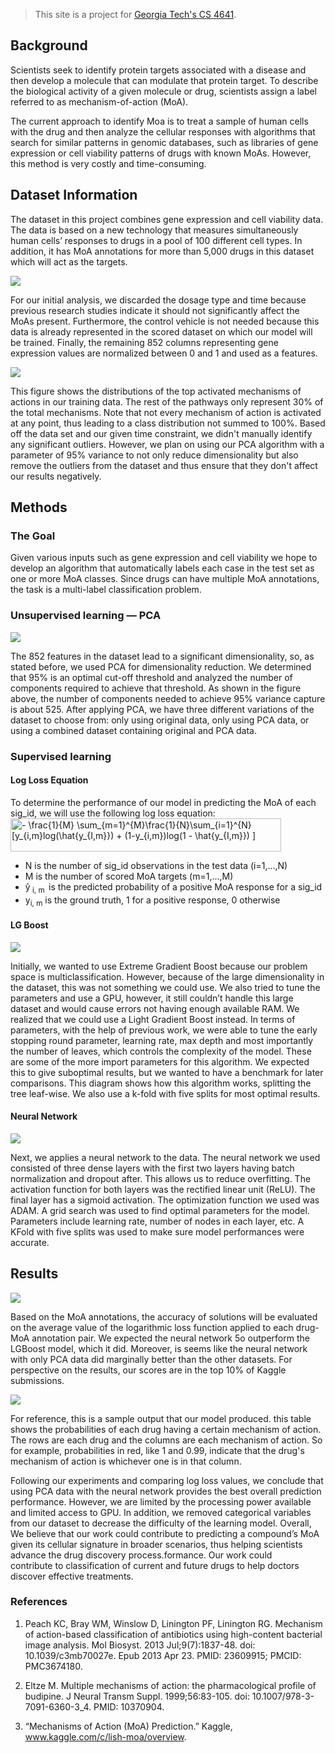 > This site is a project for [Georgia Tech's CS 4641](https://rborelav.github.io/cs4641b-fall20/).

## Background

Scientists seek to identify protein targets associated with a disease and then develop a molecule that can modulate that protein target. To describe the biological activity of a given molecule or drug, scientists assign a label referred to as mechanism-of-action (MoA).

The current approach to identify Moa is to treat a sample of human cells with the drug and then analyze the cellular responses with algorithms that search for similar  patterns in genomic databases, such as libraries of gene expression or cell viability patterns of drugs with known MoAs. However, this method is very costly and time-consuming.

## Dataset Information

The dataset in this project combines gene expression and cell viability data. The data is based on a new technology that measures simultaneously human cells’ responses to drugs in a pool of 100 different cell types. In addition, it has MoA annotations for more than 5,000 drugs in this dataset which will act as the targets. 

<img src="https://raw.githubusercontent.com/maustinstar/moa/master/docs/assets/dataset.png" />

For our initial analysis, we discarded the dosage type and time because previous research studies indicate it should not significantly affect the MoAs present. Furthermore, the control vehicle is not needed because this data is already represented in the scored dataset on which our model will be trained. Finally, the remaining 852 columns representing gene expression values are normalized between 0 and 1 and used as a features.

<img src="https://raw.githubusercontent.com/maustinstar/moa/master/docs/assets/distribution.png" />

This figure shows the distributions of the top activated mechanisms of actions in our training data. The rest of the pathways only represent 30% of the total mechanisms. Note that not every mechanism of action is activated at any point, thus leading to a class distribution not summed to 100%. Based off the data set and our given time constraint, we didn't manually identify any significant outliers. However, we plan on using our PCA algorithm with a parameter of 95% variance to not only reduce dimensionality but also remove the outliers from the dataset and thus ensure that they don't affect our results negatively.

## Methods

### The Goal
Given various inputs such as gene expression and cell viability we hope to develop an algorithm that automatically labels each case in the test set as one or more MoA classes. Since drugs can have multiple MoA annotations, the task is a multi-label classification problem. 

### Unsupervised learning — PCA

<img src="https://raw.githubusercontent.com/maustinstar/moa/master/docs/assets/pca-threshold.png" />

The 852 features in the dataset lead to a significant dimensionality, so, as stated before, we used PCA for dimensionality reduction. We determined that 95% is an optimal cut-off threshold and analyzed the number of components required to achieve that threshold. As shown in the figure above, the number of components needed to achieve 95% variance capture is about 525. After applying PCA, we have three different variations of the dataset to choose from: only using original data, only using PCA data, or using a combined dataset containing original and PCA data.

### Supervised learning

#### Log Loss Equation

To determine the performance of our model in predicting the MoA of each sig_id, we will use the following log loss equation:
<img src="https://bit.ly/3kMUv5K" align="center" border="0" alt="- \frac{1}{M} \sum_{m=1}^{M}\frac{1}{N}\sum_{i=1}^{N}[y_{i,m}log(\hat{y_{I,m}}) + (1-y_{i,m})log(1 - \hat{y_{I,m}}) ]" width="433" height="53" />
* N is the number of sig_id observations in the test data (i=1,...,N)
* M is the number of scored MoA targets (m=1,...,M)
* ŷ<sub> i, m</sub>  is the predicted probability of a positive MoA response for a sig_id
* y<sub>i, m</sub> is the ground truth, 1 for a positive response, 0 otherwise

#### LG Boost

<img src="https://raw.githubusercontent.com/maustinstar/moa/master/docs/assets/leaf.png" />

Initially, we wanted to use Extreme Gradient Boost because our problem space is multiclassification. However, because of the large dimensionality in the dataset, this was not something we could use. We also tried to tune the parameters and use a GPU, however, it still couldn’t handle this large dataset and would cause errors not having enough available RAM. We realized that we could use a Light Gradient Boost instead. In terms of parameters, with the help of previous work, we were able to tune the early stopping round parameter, learning rate, max depth and most importantly the number of leaves, which controls the complexity of the model. These are some of the more import parameters for this algorithm. We expected this to give suboptimal results, but we wanted to have a benchmark for later comparisons. This diagram shows how this algorithm works, splitting the tree leaf-wise. We also use a k-fold with five splits for most optimal results.

#### Neural Network

<img src="https://raw.githubusercontent.com/maustinstar/moa/master/docs/assets/nn.png" />

Next, we applies a neural network to the data. The neural network we used consisted of three dense layers with the first two layers having batch normalization and dropout after. This allows us to reduce overfitting. The activation function for both layers was the rectified linear unit (ReLU). The final layer has a sigmoid activation. The optimization function we used was ADAM. A grid search was used to find optimal parameters for the model. Parameters include learning rate, number of nodes in each layer, etc. A KFold with five splits was used to make sure model performances were accurate.

## Results

<img src="https://raw.githubusercontent.com/maustinstar/moa/master/docs/assets/results.png" />

Based on the MoA annotations, the accuracy of solutions will be evaluated on the average value of the logarithmic loss function applied to each drug-MoA annotation pair. We expected the neural network 5o outperform the LGBoost model, which it did. Moreover, is seems like the neural network with only PCA data did marginally better than the other datasets. For perspective on the results, our scores are in the top 10% of Kaggle submissions.

<img src="https://raw.githubusercontent.com/maustinstar/moa/master/docs/assets/output.png" />

For reference, this is a sample output that our model produced. this table shows the probabilities of each  drug having a certain mechanism of action. The rows are each drug and the columns are each mechanism of action. So for example, probabilities in red, like 1 and 0.99, indicate that the drug's mechanism of action is whichever one is in that column.

Following our experiments and comparing log loss values, we conclude that using PCA data with the neural network provides the best overall prediction performance. However, we are limited by the processing power available and limited access to GPU. In addition, we removed categorical variables from our dataset to decrease the difficulty of the learning model. Overall, We believe that our work could contribute to predicting a compound’s MoA given its cellular signature in broader scenarios, thus helping scientists advance the drug discovery process.formance. Our work could contribute to classification of current and future drugs to help doctors discover effective treatments.

### References

1. Peach KC, Bray WM, Winslow D, Linington PF, Linington RG. Mechanism of action-based classification of antibiotics using high-content bacterial image analysis. Mol Biosyst. 2013 Jul;9(7):1837-48. doi: 10.1039/c3mb70027e. Epub 2013 Apr 23. PMID: 23609915; PMCID: PMC3674180.

2. Eltze M. Multiple mechanisms of action: the pharmacological profile of budipine. J Neural Transm Suppl. 1999;56:83-105. doi: 10.1007/978-3-7091-6360-3_4. PMID: 10370904.

3. “Mechanisms of Action (MoA) Prediction.” Kaggle, www.kaggle.com/c/lish-moa/overview.

